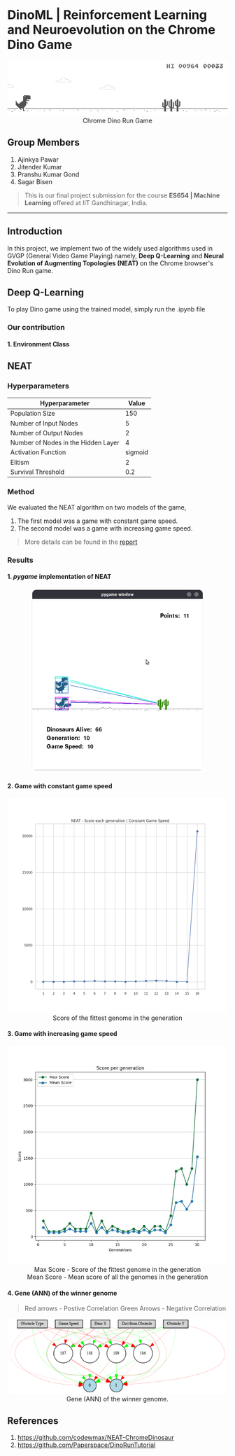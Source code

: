 # DinoML | Reinforcement Learning and Neuroevolution on the Chrome Dino Game

<p align="center">
<img src="media/Chrome_Dinosaur_Game.png" alt="drawing"/>
<br>Chrome Dino Run Game
</div>
</p>

## Group Members
1. Ajinkya Pawar
2. Jitender Kumar
3. Pranshu Kumar Gond
4. Sagar Bisen

> This is our final project submission for the course **ES654 | Machine Learning** offered at IIT Gandhinagar, India. 

---

## Introduction
In this project, we implement two of the widely used algorithms used in GVGP (General Video Game Playing) namely, **Deep Q-Learning** and **Neural Evolution of Augmenting Topologies (NEAT)** on the Chrome browser's Dino Run game. 

## Deep Q-Learning
To play Dino game using the trained model, simply run the .ipynb file
### Our contribution
#### 1. Environment Class



## NEAT
### Hyperparameters
<table>
<thead>
  <tr>
    <th class="tg-c3ow">Hyperparameter</th>
    <th class="tg-c3ow">Value</th>
  </tr>
</thead>
<tbody>
  <tr>
    <td class="tg-c3ow">Population Size</td>
    <td class="tg-c3ow">150</td>
  </tr>
  <tr>
    <td class="tg-c3ow">Number of Input Nodes</td>
    <td class="tg-c3ow">5</td>
  </tr>
  <tr>
    <td class="tg-c3ow">Number of Output Nodes</td>
    <td class="tg-c3ow">2</td>
  </tr>
  <tr>
    <td class="tg-c3ow">Number of Nodes in the Hidden Layer</td>
    <td class="tg-c3ow">4</td>
  </tr>
  <tr>
    <td class="tg-baqh">Activation Function</td>
    <td class="tg-baqh">sigmoid</td>
  </tr>
  <tr>
    <td class="tg-baqh">Elitism</td>
    <td class="tg-baqh">2</td>
  </tr>
  <tr>
    <td class="tg-baqh">Survival Threshold</td>
    <td class="tg-baqh">0.2</td>
  </tr>
</tbody>
</table>

### Method
We evaluated the NEAT algorithm on two models of the game,
1. The first model was a game with constant game speed.
2. The second model was a game with increasing game speed. 
> More details can be found in the [report](DinoML.pdf)
### Results
#### 1. *pygame* implementation of NEAT
<p align="center">
<img src="media/dinoneat.png" width="400" alt="drawing"/>
</div>
</p>


#### 2. Game with constant game speed
<p align="center">
<img src="media/neat_conspeed_score.png" width="500" alt="drawing"/>
<br>Score of the fittest genome in the generation
</div>
</p>

#### 3. Game with increasing game speed
<p align="center">
<img src="media/scorevsgen.jpeg" width="500" alt="drawing"/>
<br>Max Score - Score of the fittest genome in the generation
<br> Mean Score - Mean score of all the genomes in the generation
</div>
</p>

#### 4. Gene (ANN) of the winner genome
> Red arrows - Postive Correlation
> Green Arrows - Negative Correlation 
<p align="center">
<img src="media/winnernet1.png" width="500" alt="drawing"/>
<br>Gene (ANN) of the winner genome.
</div>
</p>

## References
1. https://github.com/codewmax/NEAT-ChromeDinosaur
2. https://github.com/Paperspace/DinoRunTutorial

